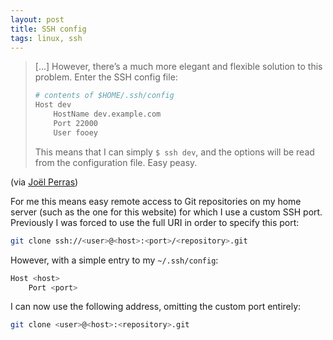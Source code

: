 ```yaml
---
layout: post
title: SSH config
tags: linux, ssh
---
```



> [...] However, there’s a much more elegant and flexible solution to this problem. Enter the SSH config file:
>
> ```bash
> # contents of $HOME/.ssh/config
> Host dev
>     HostName dev.example.com
>     Port 22000
>     User fooey
> ```
>
> This means that I can simply `$ ssh dev`, and the options will be read from the configuration file. Easy peasy.

(via [Joël Perras](http://nerderati.com/2011/03/simplify-your-life-with-an-ssh-config-file/))

For me this means easy remote access to Git repositories on my home server (such as the one for this website) for which I use a custom SSH port. Previously I was forced to use the full URI in order to specify this port:

```bash
git clone ssh://<user>@<host>:<port>/<repository>.git
```

However, with a simple entry to my `~/.ssh/config`:

```bash
Host <host>
    Port <port>
```

I can now use the following address, omitting the custom port entirely:

```bash
git clone <user>@<host>:<repository>.git
```
